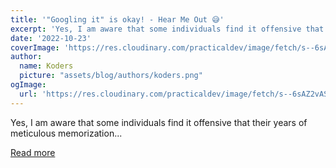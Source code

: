 ```yaml
---
title: '"Googling it" is okay! - Hear Me Out 😅'
excerpt: 'Yes, I am aware that some individuals find it offensive that their years of meticulous memorization...'
date: '2022-10-23'
coverImage: 'https://res.cloudinary.com/practicaldev/image/fetch/s--6sAZ2vAS--/c_imagga_scale,f_auto,fl_progressive,h_420,q_auto,w_1000/https://dev-to-uploads.s3.amazonaws.com/uploads/articles/k96invefv27l8olvytsu.jpeg'
author:
  name: Koders
  picture: "assets/blog/authors/koders.png"
ogImage:
  url: 'https://res.cloudinary.com/practicaldev/image/fetch/s--6sAZ2vAS--/c_imagga_scale,f_auto,fl_progressive,h_420,q_auto,w_1000/https://dev-to-uploads.s3.amazonaws.com/uploads/articles/k96invefv27l8olvytsu.jpeg'
---
```


Yes, I am aware that some individuals find it offensive that their years of meticulous memorization...

[Read more](https://dev.to/elliot_brenyasarfo_18749/googling-it-is-okay-hear-me-out-5fj3)
